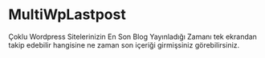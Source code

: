 # MultiWpLastpost
Çoklu Wordpress Sitelerinizin En Son Blog Yayınladığı Zamanı tek ekrandan takip edebilir hangisine ne zaman son içeriği girmişsiniz görebilirsiniz.

